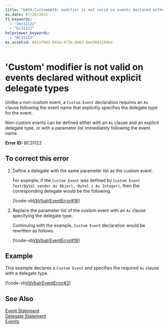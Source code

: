 ```yaml
---
title: "&#39;Custom&#39; modifier is not valid on events declared without explicit delegate types"
ms.date: 07/20/2015
f1_keywords: 
  - "vbc31122"
  - "bc31122"
helpviewer_keywords: 
  - "BC31122"
ms.assetid: 6911f0d1-641a-473b-906d-8ee5681194be
---
```

# &#39;Custom&#39; modifier is not valid on events declared without explicit delegate types
Unlike a non-custom event, a `Custom Event` declaration requires an `As` clause following the event name that explicitly specifies the delegate type for the event.  
  
 Non-custom events can be defined either with an `As` clause and an explicit delegate type, or with a parameter list immediately following the event name.  
  
 **Error ID:** BC31122  
  
## To correct this error  
  
1. Define a delegate with the same parameter list as the custom event.  
  
    For example, if the `Custom Event` was defined by `Custom Event Test(ByVal sender As Object, ByVal i As Integer)`, then the corresponding delegate would be the following.  
  
    [!code-vb[VbVbalrEventError#18](../../../visual-basic/language-reference/error-messages/codesnippet/VisualBasic/custom-modifier-is-not-valid-on-events-declared-without-explicit-delegate-types_1.vb)]  
  
2. Replace the parameter list of the custom event with an `As` clause specifying the delegate type.  
  
    Continuing with the example, `Custom Event` declaration would be rewritten as follows.  
  
    [!code-vb[VbVbalrEventError#19](../../../visual-basic/language-reference/error-messages/codesnippet/VisualBasic/custom-modifier-is-not-valid-on-events-declared-without-explicit-delegate-types_2.vb)]  
  
## Example  
 This example declares a `Custom Event` and specifies the required `As` clause with a delegate type.  
  
 [!code-vb[VbVbalrEventError#2](../../../visual-basic/language-reference/error-messages/codesnippet/VisualBasic/custom-modifier-is-not-valid-on-events-declared-without-explicit-delegate-types_3.vb)]  
  
## See Also  
 [Event Statement](../../../visual-basic/language-reference/statements/event-statement.md)  
 [Delegate Statement](../../../visual-basic/language-reference/statements/delegate-statement.md)  
 [Events](../../../visual-basic/programming-guide/language-features/events/index.md)
